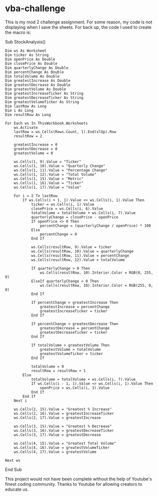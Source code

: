 # vba-challenge

This is my mod 2 challenge assignment. For some reason, my code is not displaying when I save the sheets. For back up, the code I used to create the macro is:

Sub StockAnalysis()

    Dim ws As Worksheet
    Dim ticker As String
    Dim openPrice As Double
    Dim closePrice As Double
    Dim quarterlyChange As Double
    Dim percentChange As Double
    Dim totalVolume As Double
    Dim greatestIncrease As Double
    Dim greatestDecrease As Double
    Dim greatestVolume As Double
    Dim greatestIncreaseTicker As String
    Dim greatestDecreaseTicker As String
    Dim greatestVolumeTicker As String
    Dim lastRow As Long
    Dim i As Long
    Dim resultRow As Long

    For Each ws In ThisWorkbook.Worksheets
        ws.Activate
        lastRow = ws.Cells(Rows.Count, 1).End(xlUp).Row
        resultRow = 2 

        greatestIncrease = 0
        greatestDecrease = 0
        greatestVolume = 0

        ws.Cells(1, 9).Value = "Ticker"
        ws.Cells(1, 10).Value = "Quarterly Change"
        ws.Cells(1, 11).Value = "Percentage Change"
        ws.Cells(1, 12).Value = "Total Volume"
        ws.Cells(1, 15).Value = "Metric"
        ws.Cells(1, 16).Value = "Ticker"
        ws.Cells(1, 17).Value = "Value"

        For i = 2 To lastRow
            If ws.Cells(i + 1, 1).Value <> ws.Cells(i, 1).Value Then
                ticker = ws.Cells(i, 1).Value
                closePrice = ws.Cells(i, 6).Value
                totalVolume = totalVolume + ws.Cells(i, 7).Value
                quarterlyChange = closePrice - openPrice
                If openPrice <> 0 Then
                    percentChange = (quarterlyChange / openPrice) * 100
                Else
                    percentChange = 0
                End If

                ws.Cells(resultRow, 9).Value = ticker
                ws.Cells(resultRow, 10).Value = quarterlyChange
                ws.Cells(resultRow, 11).Value = percentChange
                ws.Cells(resultRow, 12).Value = totalVolume

                If quarterlyChange > 0 Then
                    ws.Cells(resultRow, 10).Interior.Color = RGB(0, 255, 0) 
                ElseIf quarterlyChange < 0 Then
                    ws.Cells(resultRow, 10).Interior.Color = RGB(255, 0, 0) 
                End If

                If percentChange > greatestIncrease Then
                    greatestIncrease = percentChange
                    greatestIncreaseTicker = ticker
                End If

                If percentChange < greatestDecrease Then
                    greatestDecrease = percentChange
                    greatestDecreaseTicker = ticker
                End If

                If totalVolume > greatestVolume Then
                    greatestVolume = totalVolume
                    greatestVolumeTicker = ticker
                End If

                totalVolume = 0
                resultRow = resultRow + 1
            Else
                totalVolume = totalVolume + ws.Cells(i, 7).Value
                If ws.Cells(i - 1, 1).Value <> ws.Cells(i, 1).Value Then
                    openPrice = ws.Cells(i, 3).Value
                End If
            End If
        Next i

        ws.Cells(2, 15).Value = "Greatest % Increase"
        ws.Cells(2, 16).Value = greatestIncreaseTicker
        ws.Cells(2, 17).Value = greatestIncrease

        ws.Cells(3, 15).Value = "Greatest % Decrease"
        ws.Cells(3, 16).Value = greatestDecreaseTicker
        ws.Cells(3, 17).Value = greatestDecrease

        ws.Cells(4, 15).Value = "Greatest Total Volume"
        ws.Cells(4, 16).Value = greatestVolumeTicker
        ws.Cells(4, 17).Value = greatestVolume

    Next ws

End Sub

This project would not have been complete without the help of Youtube's finest coding community. Thanks to Youtube for allowing creators to educate us. 
